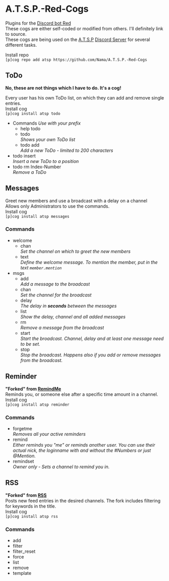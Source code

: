 # A.T.S.P.-Red-Cogs
Plugins for the [Discord bot Red](https://github.com/Twentysix26/Red-DiscordBot)  
These cogs are either self-coded or modified from others. I'll definitely link to source.  
These cogs are being used on the [A.T.S.P](https://yamahi.eu) [Discord Server](http://s.yamahi.eu/chat) for several different tasks.

Install repo  
`[p]cog repo add atsp https://github.com/Nama/A.T.S.P.-Red-Cogs`  

## ToDo
**No, these are not things which I have to do. It's a cog!**  

Every user has his own ToDo list, on which they can add and remove single entries.  
Install cog  
`[p]cog install atsp todo`
* Commands *Use with your prefix*
  * help todo
  * todo  
    *Shows your own ToDo list*
  * todo add  
    *Add a new ToDo - limited to 200 characters*
* todo insert  
    *Insert a new ToDo to a position*
* todo rm Index-Number  
    *Remove a ToDo*

## Messages
Greet new members and use a broadcast with a delay on a channel  
Allows only Administrators to use the commands.  
Install cog  
`[p]cog install atsp messages`

### Commands
* welcome
  * chan  
    *Set the channel on which to greet the new members*
  * text  
    *Define the welcome message. To mention the member, put in the text `member.mention`*
* msgs
  * add  
    *Add a message to the broadcast*
  * chan  
    *Set the channel for the broadcast*
  * delay  
    *The delay in __seconds__ between the messages*
  * list  
    *Show the delay, channel and all added messages*
  * rm  
    *Remove a message from the broadcast*
  * start  
    *Start the broadcast. Channel, delay and at least one message need to be set.*
  * stop  
    *Stop the broadcast. Happens also if you add or remove messages from the broadcast.*

## Reminder
**"Forked" from [RemindMe](https://github.com/Twentysix26/Red-Cogs/)**  
Reminds you, or someone else after a specific time amount in a channel.  
Install cog  
`[p]cog install atsp reminder`

### Commands
* forgetme  
  *Removes all your active reminders*
* remind  
  *Either reminds you "me" or reminds another user. You can use their actual nick, the loginname with and without the #Numbers or just @Mention.*
* remindset  
  *Owner only - Sets a channel to remind you in.*

## RSS
**"Forked" from [RSS](https://github.com/tekulvw/Squid-Plugins)**  
Posts new feed entries in the desired channels. The fork includes filtering for keywords in the title.    
Install cog  
`[p]cog install atsp rss`

### Commands
* add  
* filter
* filter_reset  
* force
* list
* remove
* template  
